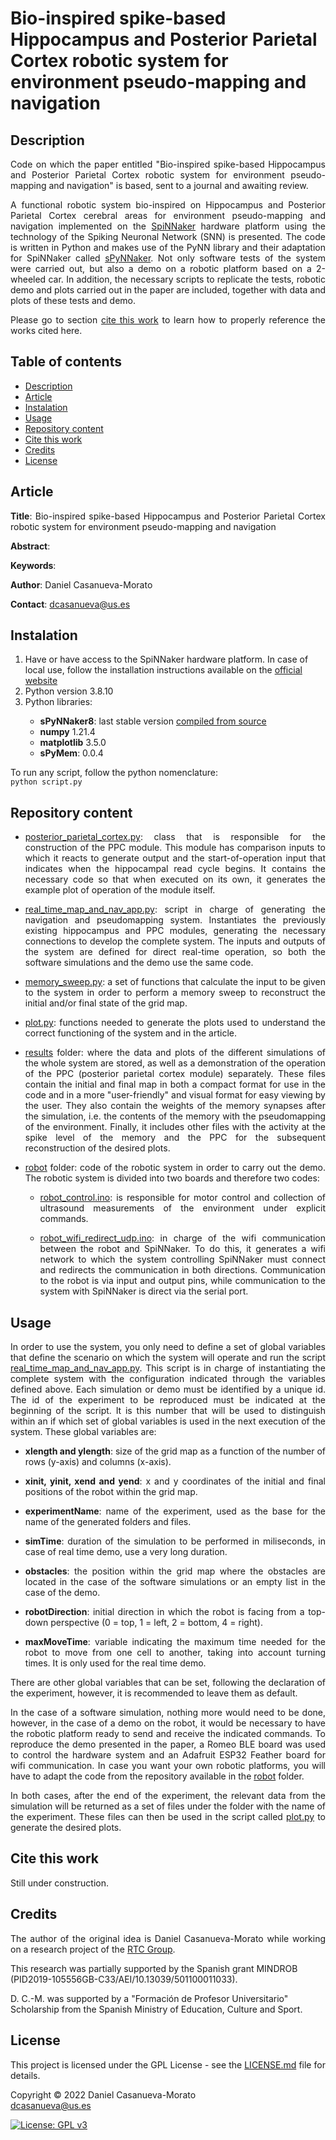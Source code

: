 # Bio-inspired spike-based Hippocampus and Posterior Parietal Cortex robotic system for environment pseudo-mapping and navigation

<h2 name="Description">Description</h2>
<p align="justify">
Code on which the paper entitled "Bio-inspired spike-based Hippocampus and Posterior Parietal Cortex robotic system for environment pseudo-mapping and navigation" is based, sent to a journal and awaiting review.
</p>
<p align="justify">
A functional robotic system bio-inspired on Hippocampus and Posterior Parietal Cortex cerebral areas for environment pseudo-mapping and navigation implemented on the <a href="https://apt.cs.manchester.ac.uk/projects/SpiNNaker/">SpiNNaker</a> hardware platform using the technology of the Spiking Neuronal Network (SNN) is presented. The code is written in Python and makes use of the PyNN library and their adaptation for SpiNNaker called <a href="https://www.google.com/url?sa=t&rct=j&q=&esrc=s&source=web&cd=&cad=rja&uact=8&ved=2ahUKEwjaxOCWhrn3AhVL1BoKHVtQDvsQFnoECAkQAQ&url=https%3A%2F%2Fgithub.com%2FSpiNNakerManchester%2FsPyNNaker&usg=AOvVaw3e3TBMJ-08yBqtsKza_RiE">sPyNNaker</a>. Not only software tests of the system were carried out, but also a demo on a robotic platform based on a 2-wheeled car. In addition, the necessary scripts to replicate the tests, robotic demo and plots carried out in the paper are included, together with data and plots of these tests and demo.
</p>
<p align="justify">
Please go to section <a href="#CiteThisWork">cite this work</a> to learn how to properly reference the works cited here.
</p>

<h2>Table of contents</h2>
<p align="justify">
<ul>
<li><a href="#Description">Description</a></li>
<li><a href="#Article">Article</a></li>
<li><a href="#Instalation">Instalation</a></li>
<li><a href="#Usage">Usage</a></li>
<li><a href="#RepositoryContent">Repository content</a></li>
<li><a href="#CiteThisWork">Cite this work</a></li>
<li><a href="#Credits">Credits</a></li>
<li><a href="#License">License</a></li>
</ul>
</p>


<h2 name="Article">Article</h2>
<p align="justify">
<strong>Title</strong>: Bio-inspired spike-based Hippocampus and Posterior Parietal Cortex robotic system for environment pseudo-mapping and navigation

<strong>Abstract</strong>: 

<strong>Keywords</strong>: 

<strong>Author</strong>: Daniel Casanueva-Morato

<strong>Contact</strong>: dcasanueva@us.es
</p>


<h2 name="Instalation">Instalation</h2>
<p align="justify">
<ol>
	<li>Have or have access to the SpiNNaker hardware platform. In case of local use, follow the installation instructions available on the <a href="http://spinnakermanchester.github.io/spynnaker/6.0.0/index.html">official website</a></li>
	<li>Python version 3.8.10</li>
	<li>Python libraries:</li>
	<ul>
		<li><strong>sPyNNaker8</strong>: last stable version <a href="http://spinnakermanchester.github.io/development/gitinstall.html">compiled from source</a></li>
		<li><strong>numpy</strong> 1.21.4</li>
		<li><strong>matplotlib</strong> 3.5.0</li>
		<li><strong>sPyMem</strong>: 0.0.4</li>
	</ul>
</ol>
</p>
<p align="justify">
To run any script, follow the python nomenclature: 
<code>
python script.py
</code>
</p>


<h2 name="RepositoryContent">Repository content</h3>
<p align="justify">
<ul>
	<li><p align="justify"><a href="posterior_parietal_cortex.py">posterior_parietal_cortex.py</a>: class that is responsible for the construction of the PPC module. This module has comparison inputs to which it reacts to generate output and the start-of-operation input that indicates when the hippocampal read cycle begins. It contains the necessary code so that when executed on its own, it generates the example plot of operation of the module itself.</p></li>
	<li><p align="justify"><a href="real_time_map_and_nav_app.py">real_time_map_and_nav_app.py</a>: script in charge of generating the navigation and pseudomapping system. Instantiates the previously existing hippocampus and PPC modules, generating the necessary connections to develop the complete system. The inputs and outputs of the system are defined for direct real-time operation, so both the software simulations and the demo use the same code.</p></li>
	<li><p align="justify"><a href="memory_sweep.py">memory_sweep.py</a>: a set of functions that calculate the input to be given to the system in order to perform a memory sweep to reconstruct the initial and/or final state of the grid map.</p></li>
	<li><p align="justify"><a href="plot.py">plot.py</a>: functions needed to generate the plots used to understand the correct functioning of the system and in the article.</p></li>
	<li><p align="justify"><a href="results/">results</a> folder: where the data and plots of the different simulations of the whole system are stored, as well as a demonstration of the operation of the PPC (posterior parietal cortex module) separately. These files contain the initial and final map in both a compact format for use in the code and in a more "user-friendly" and visual format for easy viewing by the user. They also contain the weights of the memory synapses after the simulation, i.e. the contents of the memory with the pseudomapping of the environment. Finally, it includes other files with the activity at the spike level of the memory and the PPC for the subsequent reconstruction of the desired plots.</p></li>
	<li><p align="justify"><a href="robot/">robot</a> folder: code of the robotic system in order to carry out the demo. The robotic system is divided into two boards and therefore two codes:</p></li>
		<ul>
			<li><p align="justify"><a href="robot/robot_control/robot_control.ino">robot_control.ino</a>: is responsible for motor control and collection of ultrasound measurements of the environment under explicit commands.</p></li>
			<li><p align="justify"><a href="robot/robot_wifi_redirect_udp/robot_wifi_redirect_udp.ino">robot_wifi_redirect_udp.ino</a>: in charge of the wifi communication between the robot and SpiNNaker. To do this, it generates a wifi network to which the system controlling SpiNNaker must connect and redirects the communication in both directions. Communication to the robot is via input and output pins, while communication to the system with SpiNNaker is direct via the serial port.</p></li>
		</ul>
</ul>
</p>


<h2 name="Usage">Usage</h2>
<p align="justify">
In order to use the system, you only need to define a set of global variables that define the scenario on which the system will operate and run the script <a href="real_time_map_and_nav_app.py">real_time_map_and_nav_app.py</a>. This script is in charge of instantiating the complete system with the configuration indicated through the variables defined above. Each simulation or demo must be identified by a unique id. The id of the experiment to be reproduced must be indicated at the beginning of the script. It is this number that will be used to distinguish within an if which set of global variables is used in the next execution of the system. These global variables are: 
</p>
<p align="justify">
<ul>
	<li><p align="justify"><strong>xlength and ylength</strong>: size of the grid map as a function of the number of rows (y-axis) and columns (x-axis).</p></li>
	<li><p align="justify"><strong>xinit, yinit, xend and yend</strong>: x and y coordinates of the initial and final positions of the robot within the grid map.</p></li>
	<li><p align="justify"><strong>experimentName</strong>: name of the experiment, used as the base for the name of the generated folders and files.</p></li>
	<li><p align="justify"><strong>simTime</strong>: duration of the simulation to be performed in miliseconds, in case of real time demo, use a very long duration.</p></li>
	<li><p align="justify"><strong>obstacles</strong>: the position within the grid map where the obstacles are located in the case of the software simulations or an empty list in the case of the demo.</p></li>
	<li><p align="justify"><strong>robotDirection</strong>: initial direction in which the robot is facing from a top-down perspective (0 = top, 1 = left, 2 = bottom, 4 = right).</p></li>
	<li><p align="justify"><strong>maxMoveTime</strong>: variable indicating the maximum time needed for the robot to move from one cell to another, taking into account turning times. It is only used for the real time demo.</p></li>
</ul>
</p>
<p align="justify">
There are other global variables that can be set, following the declaration of the experiment, however, it is recommended to leave them as default.
</p>
<p align="justify">
In the case of a software simulation, nothing more would need to be done, however, in the case of a demo on the robot, it would be necessary to have the robotic platform ready to send and receive the indicated commands. To reproduce the demo presented in the paper, a Romeo BLE board was used to control the hardware system and an Adafruit ESP32 Feather board for wifi communication. In case you want your own robotic platforms, you will have to adapt the code from the repository available in the <a href="robot/">robot</a> folder.
</p>
<p align="justify">
In both cases, after the end of the experiment, the relevant data from the simulation will be returned as a set of files under the folder with the name of the experiment. These files can then be used in the script called <a href="plot.py">plot.py</a> to generate the desired plots.
</p>


<h2 name="CiteThisWork">Cite this work</h2>
<p align="justify">
Still under construction.
</p>


<h2 name="Credits">Credits</h2>
<p align="justify">
The author of the original idea is Daniel Casanueva-Morato while working on a research project of the <a href="http://www.rtc.us.es/">RTC Group</a>.

This research was partially supported by the Spanish grant MINDROB (PID2019-105556GB-C33/AEI/10.13039/501100011033). 

D. C.-M. was supported by a "Formación de Profesor Universitario" Scholarship from the Spanish Ministry of Education, Culture and Sport.
</p>


<h2 name="License">License</h2>
<p align="justify">
This project is licensed under the GPL License - see the <a href="https://github.com/dancasmor/Bio-inspired-spike-based-Hippocampus-and-Posterior-Parietal-Cortex-robotic-system-for-pseudo-mapping/blob/main/LICENSE">LICENSE.md</a> file for details.
</p>
<p align="justify">
Copyright © 2022 Daniel Casanueva-Morato<br>  
<a href="mailto:dcasanueva@us.es">dcasanueva@us.es</a>
</p>

[![License: GPL v3](https://img.shields.io/badge/License-GPL%20v3-blue.svg)](http://www.gnu.org/licenses/gpl-3.0)
